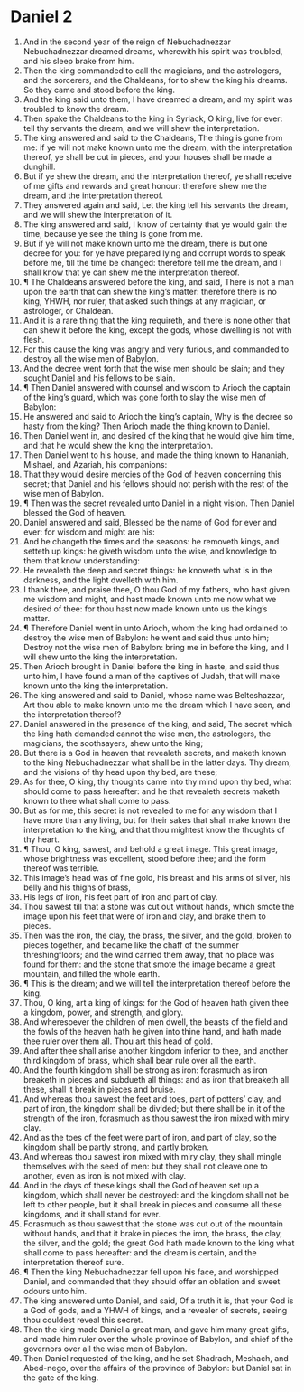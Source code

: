 ﻿# Daniel 2
1. And in the second year of the reign of Nebuchadnezzar Nebuchadnezzar dreamed dreams, wherewith his spirit was troubled, and his sleep brake from him. 
2. Then the king commanded to call the magicians, and the astrologers, and the sorcerers, and the Chaldeans, for to shew the king his dreams. So they came and stood before the king. 
3. And the king said unto them, I have dreamed a dream, and my spirit was troubled to know the dream. 
4. Then spake the Chaldeans to the king in Syriack, O king, live for ever: tell thy servants the dream, and we will shew the interpretation. 
5. The king answered and said to the Chaldeans, The thing is gone from me: if ye will not make known unto me the dream, with the interpretation thereof, ye shall be cut in pieces, and your houses shall be made a dunghill. 
6. But if ye shew the dream, and the interpretation thereof, ye shall receive of me gifts and rewards and great honour: therefore shew me the dream, and the interpretation thereof. 
7. They answered again and said, Let the king tell his servants the dream, and we will shew the interpretation of it. 
8. The king answered and said, I know of certainty that ye would gain the time, because ye see the thing is gone from me. 
9. But if ye will not make known unto me the dream, there is but one decree for you: for ye have prepared lying and corrupt words to speak before me, till the time be changed: therefore tell me the dream, and I shall know that ye can shew me the interpretation thereof. 
10. ¶ The Chaldeans answered before the king, and said, There is not a man upon the earth that can shew the king’s matter: therefore there is no king, YHWH, nor ruler, that asked such things at any magician, or astrologer, or Chaldean. 
11. And it is a rare thing that the king requireth, and there is none other that can shew it before the king, except the gods, whose dwelling is not with flesh. 
12. For this cause the king was angry and very furious, and commanded to destroy all the wise men of Babylon. 
13. And the decree went forth that the wise men should be slain; and they sought Daniel and his fellows to be slain. 
14. ¶ Then Daniel answered with counsel and wisdom to Arioch the captain of the king’s guard, which was gone forth to slay the wise men of Babylon: 
15. He answered and said to Arioch the king’s captain, Why is the decree so hasty from the king? Then Arioch made the thing known to Daniel. 
16. Then Daniel went in, and desired of the king that he would give him time, and that he would shew the king the interpretation. 
17. Then Daniel went to his house, and made the thing known to Hananiah, Mishael, and Azariah, his companions: 
18. That they would desire mercies of the God of heaven concerning this secret; that Daniel and his fellows should not perish with the rest of the wise men of Babylon. 
19. ¶ Then was the secret revealed unto Daniel in a night vision. Then Daniel blessed the God of heaven. 
20. Daniel answered and said, Blessed be the name of God for ever and ever: for wisdom and might are his: 
21. And he changeth the times and the seasons: he removeth kings, and setteth up kings: he giveth wisdom unto the wise, and knowledge to them that know understanding: 
22. He revealeth the deep and secret things: he knoweth what is in the darkness, and the light dwelleth with him. 
23. I thank thee, and praise thee, O thou God of my fathers, who hast given me wisdom and might, and hast made known unto me now what we desired of thee: for thou hast now made known unto us the king’s matter. 
24. ¶ Therefore Daniel went in unto Arioch, whom the king had ordained to destroy the wise men of Babylon: he went and said thus unto him; Destroy not the wise men of Babylon: bring me in before the king, and I will shew unto the king the interpretation. 
25. Then Arioch brought in Daniel before the king in haste, and said thus unto him, I have found a man of the captives of Judah, that will make known unto the king the interpretation. 
26. The king answered and said to Daniel, whose name was Belteshazzar, Art thou able to make known unto me the dream which I have seen, and the interpretation thereof? 
27. Daniel answered in the presence of the king, and said, The secret which the king hath demanded cannot the wise men, the astrologers, the magicians, the soothsayers, shew unto the king; 
28. But there is a God in heaven that revealeth secrets, and maketh known to the king Nebuchadnezzar what shall be in the latter days. Thy dream, and the visions of thy head upon thy bed, are these; 
29. As for thee, O king, thy thoughts came into thy mind upon thy bed, what should come to pass hereafter: and he that revealeth secrets maketh known to thee what shall come to pass. 
30. But as for me, this secret is not revealed to me for any wisdom that I have more than any living, but for their sakes that shall make known the interpretation to the king, and that thou mightest know the thoughts of thy heart. 
31. ¶ Thou, O king, sawest, and behold a great image. This great image, whose brightness was excellent, stood before thee; and the form thereof was terrible. 
32. This image’s head was of fine gold, his breast and his arms of silver, his belly and his thighs of brass, 
33. His legs of iron, his feet part of iron and part of clay. 
34. Thou sawest till that a stone was cut out without hands, which smote the image upon his feet that were of iron and clay, and brake them to pieces. 
35. Then was the iron, the clay, the brass, the silver, and the gold, broken to pieces together, and became like the chaff of the summer threshingfloors; and the wind carried them away, that no place was found for them: and the stone that smote the image became a great mountain, and filled the whole earth. 
36. ¶ This is the dream; and we will tell the interpretation thereof before the king. 
37. Thou, O king, art a king of kings: for the God of heaven hath given thee a kingdom, power, and strength, and glory. 
38. And wheresoever the children of men dwell, the beasts of the field and the fowls of the heaven hath he given into thine hand, and hath made thee ruler over them all. Thou art this head of gold. 
39. And after thee shall arise another kingdom inferior to thee, and another third kingdom of brass, which shall bear rule over all the earth. 
40. And the fourth kingdom shall be strong as iron: forasmuch as iron breaketh in pieces and subdueth all things: and as iron that breaketh all these, shall it break in pieces and bruise. 
41. And whereas thou sawest the feet and toes, part of potters’ clay, and part of iron, the kingdom shall be divided; but there shall be in it of the strength of the iron, forasmuch as thou sawest the iron mixed with miry clay. 
42. And as the toes of the feet were part of iron, and part of clay, so the kingdom shall be partly strong, and partly broken. 
43. And whereas thou sawest iron mixed with miry clay, they shall mingle themselves with the seed of men: but they shall not cleave one to another, even as iron is not mixed with clay. 
44. And in the days of these kings shall the God of heaven set up a kingdom, which shall never be destroyed: and the kingdom shall not be left to other people, but it shall break in pieces and consume all these kingdoms, and it shall stand for ever. 
45. Forasmuch as thou sawest that the stone was cut out of the mountain without hands, and that it brake in pieces the iron, the brass, the clay, the silver, and the gold; the great God hath made known to the king what shall come to pass hereafter: and the dream is certain, and the interpretation thereof sure. 
46. ¶ Then the king Nebuchadnezzar fell upon his face, and worshipped Daniel, and commanded that they should offer an oblation and sweet odours unto him. 
47. The king answered unto Daniel, and said, Of a truth it is, that your God is a God of gods, and a YHWH of kings, and a revealer of secrets, seeing thou couldest reveal this secret. 
48. Then the king made Daniel a great man, and gave him many great gifts, and made him ruler over the whole province of Babylon, and chief of the governors over all the wise men of Babylon. 
49. Then Daniel requested of the king, and he set Shadrach, Meshach, and Abed-nego, over the affairs of the province of Babylon: but Daniel sat in the gate of the king. 
